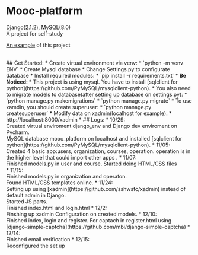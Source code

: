 # Mooc-platform
Django(2.1.2), MySQL(8.0) <br>
A project for self-study <br>

[An example](http://yuli1997.pythonanywhere.com/) of this project

<br>
## Get Started:
* Create virtual environment via venv:
* `python -m venv ENV`
* Create Mysql database
* Change Settings.py to configurate database
* Install required modules:
* `pip install -r requirements.txt`
* <strong>Be Noticed: </strong>
* This project is using mysql. You have to install [sqlclient for python](https://github.com/PyMySQL/mysqlclient-python).
* You also need to migrate models to database(after setting up database on settings.py):
* `python manage.py makemigrations`
* `python manage.py migrate`
* To use xamdin, you should create superuser:
* `python manage.py createsuperuser`
* Modify data on xadmin(localhost for example):
* http://localhost:8000/xadmin
*
## Logs:
* 10/29:
<br>Created virtual enviroment django_env and Django dev enviroment on Pycharm.
<br>MySQL database mooc_platform on localhost and installed [sqlclient for python](https://github.com/PyMySQL/mysqlclient-python).
* 11/05:
<br>Created 4 basic app:users, organization, courses, operation. operation is in the higher level that could import other apps .
* 11/07:
<br>Finished models.py in user and course. Started doing HTML/CSS files<br>
* 11/15:
<br>Finished models.py in organization and operaton.
<br>Found HTML/CSS templates online. 
* 11/24:
<br>Setting up using [xadmin](https://github.com/sshwsfc/xadmin) instead of default admin in Django.
<br>Started JS parts.
<br> Finished index.html and login.html
* 12/2:
<br> Finshing up xadmin Configuration on created models.
* 12/10:
<br> Finished index, login and register. For captach in register.html using [django-simple-captcha](https://github.com/mbi/django-simple-captcha)
* 12/14:
<br> Finished email verification
* 12/15:
<br> Reconfigured the set up
